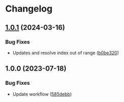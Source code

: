 # Changelog

## [1.0.1](https://github.com/Bigyls/USBGuardGUI/compare/v1.0.0...v1.0.1) (2024-03-16)


### Bug Fixes

* Updates and resolve index out of range ([b0be320](https://github.com/Bigyls/USBGuardGUI/commit/b0be3208e3c5d53f3195babb666f6d3740bdd45e))

## 1.0.0 (2023-07-18)


### Bug Fixes

* Update workflow ([585debb](https://github.com/ParoaPe/USBGuardGUI/commit/585debb305e5a7187fc50d4d53b4589c24c5f331))
